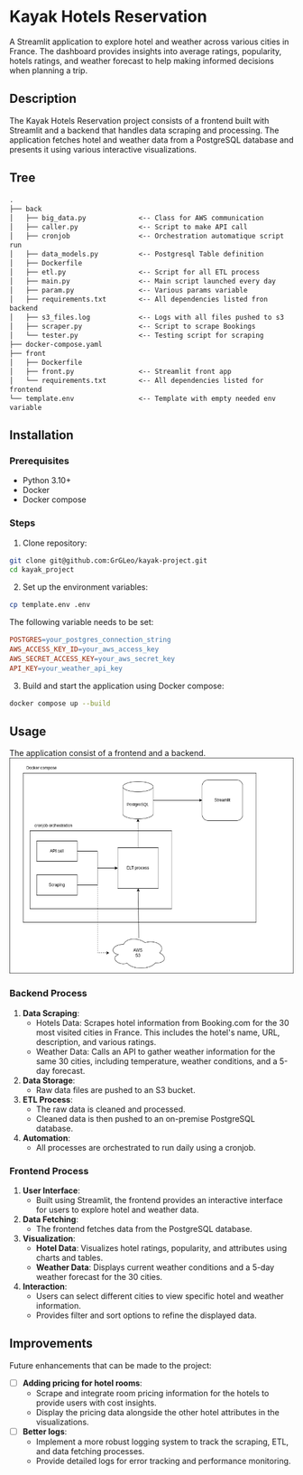 # Kayak Hotels Reservation

A Streamlit application to explore hotel and weather across various cities in France. The dashboard provides insights into average ratings, popularity, hotels ratings, and weather forecast to help making informed decisions when planning a trip.

## Description
The Kayak Hotels Reservation project consists of a frontend built with Streamlit and a backend that handles data scraping and processing. The application fetches hotel and weather data from a PostgreSQL database and presents it using various interactive visualizations.

## Tree
```
.
├── back                                
│   ├── big_data.py             <-- Class for AWS communication
│   ├── caller.py               <-- Script to make API call
│   ├── cronjob                 <-- Orchestration automatique script run
│   ├── data_models.py          <-- Postgresql Table definition
│   ├── Dockerfile
│   ├── etl.py                  <-- Script for all ETL process
│   ├── main.py                 <-- Main script launched every day
│   ├── param.py                <-- Various params variable
│   ├── requirements.txt        <-- All dependencies listed fron backend
│   ├── s3_files.log            <-- Logs with all files pushed to s3
│   ├── scraper.py              <-- Script to scrape Bookings
│   └── tester.py               <-- Testing script for scraping
├── docker-compose.yaml
├── front
│   ├── Dockerfile
│   ├── front.py                <-- Streamlit front app
│   └── requirements.txt        <-- All dependencies listed for frontend
└── template.env                <-- Template with empty needed env variable
```

## Installation
### Prerequisites
- Python 3.10+
- Docker
- Docker compose

### Steps
1. Clone repository:  
```bash
git clone git@github.com:GrGLeo/kayak-project.git
cd kayak_project
```
2. Set up the environment variables:  
```bash
cp template.env .env
```
The following variable needs to be set:
```makefile
POSTGRES=your_postgres_connection_string
AWS_ACCESS_KEY_ID=your_aws_access_key
AWS_SECRET_ACCESS_KEY=your_aws_secret_key
API_KEY=your_weather_api_key
```

3. Build and start the application using Docker compose:
```bash
docker compose up --build
```

## Usage
The application consist of a frontend and a backend.
![Full system architecture](kayak_project_3.png)

### Backend Process
1. **Data Scraping**:
    - Hotels Data: Scrapes hotel information from Booking.com for the 30 most visited cities in France. This includes the hotel's name, URL, description, and various ratings.
    - Weather Data: Calls an API to gather weather information for the same 30 cities, including temperature, weather conditions, and a 5-day forecast.
2. **Data Storage**:
    - Raw data files are pushed to an S3 bucket.
3. **ETL Process**:
    - The raw data is cleaned and processed.
    - Cleaned data is then pushed to an on-premise PostgreSQL database.
4. **Automation**:
    - All processes are orchestrated to run daily using a cronjob.

### Frontend Process
1. **User Interface**:
    - Built using Streamlit, the frontend provides an interactive interface for users to explore hotel and weather data.
2. **Data Fetching**:
    - The frontend fetches data from the PostgreSQL database.
3. **Visualization**:
    - **Hotel Data**: Visualizes hotel ratings, popularity, and attributes using charts and tables.
    - **Weather Data**: Displays current weather conditions and a 5-day weather forecast for the 30 cities.
4. **Interaction**:
    - Users can select different cities to view specific hotel and weather information.
    - Provides filter and sort options to refine the displayed data. 

## Improvements
Future enhancements that can be made to the project:  
- [ ] **Adding pricing for hotel rooms**:
    - Scrape and integrate room pricing information for the hotels to provide users with cost insights.
    - Display the pricing data alongside the other hotel attributes in the visualizations.
- [ ] **Better logs**:
    - Implement a more robust logging system to track the scraping, ETL, and data fetching processes.
    - Provide detailed logs for error tracking and performance monitoring.
